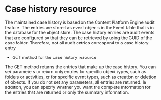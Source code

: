 # Case history resource

The maintained case history is based on the Content Platform Engine audit feature. The entries
are stored as event objects in the Event table that is in the database for the object store. The
case history entries are audit events that are configured so that they can be retrieved by using the
GUID of the case folder. Therefore, not all audit entries correspond to a case history entry.

- GET method for the case history resource

The GET method returns the entries that make up the case history. You can set parameters to return only entries for specific object types, such as folders or activities, or for specific event types, such as creation or deletion of objects. If you do not set any parameters, all entries are returned. In addition, you can specify whether you want the complete information for the entries that are returned or only the summary information.